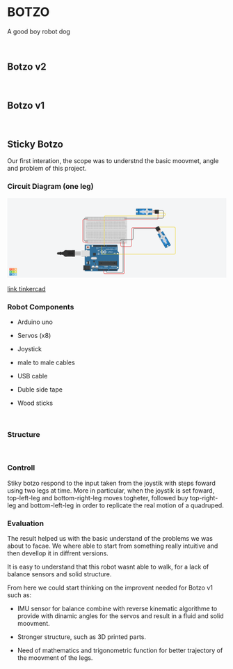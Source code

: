 # BOTZO
A good boy robot dog


<br>

## Botzo v2

<br>

## Botzo v1

<br>

## Sticky Botzo

Our first interation, the scope was to understnd the basic moovmet, angle and problem of this project.
<br>

### Circuit Diagram (one leg)

![One leg circuit](StikyBotzo_v0/images/2ServosMotor_1leg.png)

[link tinkercad](https://www.tinkercad.com/things/8UBYd9M3AvM)
<br>

### Robot Components

- Arduino uno

- Servos (x8)

- Joystick

- male to male cables

- USB cable

- Duble side tape

- Wood sticks
<br>

### Structure

<br>

### Controll

Stiky botzo respond to the input taken from the joystik with steps foward using two legs at time. More in particular, when the joystik is set foward, top-left-leg and bottom-right-leg moves togheter, followed buy top-right-leg and bottom-left-leg in order to replicate the real motion of a quadruped.
<br>

### Evaluation

The result helped us with the basic understand of the problems we was about to facae. We where able to start from something really intuitive and then devellop it in diffrent versions.

It is easy to understand that this robot wasnt able to walk, for a lack of balance sensors and solid structure.

From here we could start thinking on the improvent needed for Botzo v1 such as:

- IMU sensor for balance combine with reverse kinematic algorithme to provide with dinamic angles for the servos and result in a fluid and solid moovment.

- Stronger structure, such as 3D printed parts.

- Need of mathematics and trigonometric function for better trajectory of the moovment of the legs. 
